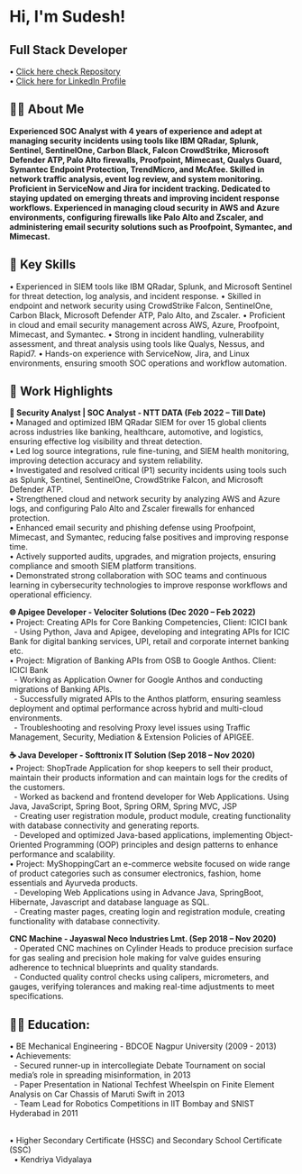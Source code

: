 <h1> Hi, I'm Sudesh! <br/> <h2> Full Stack Developer </h2> </h1> 
     • <a href="https://github.com/sudeshmirashe22?tab=repositories">Click here check Repository</a> <br/> 
     • <a href="https://www.linkedin.com/in/sudesh-mirashe">Click here for LinkedIn Profile </a>

<h2>👨‍💻 About Me</h2>
<b> Experienced SOC Analyst with 4 years of experience and adept at managing security incidents using tools like IBM
QRadar, Splunk, Sentinel, SentinelOne, Carbon Black, Falcon CrowdStrike, Microsoft Defender ATP, Palo Alto firewalls,
Proofpoint, Mimecast, Qualys Guard, Symantec Endpoint Protection, TrendMicro, and McAfee. Skilled in network traffic
analysis, event log review, and system monitoring. Proficient in ServiceNow and Jira for incident tracking. Dedicated to
staying updated on emerging threats and improving incident response workflows. Experienced in managing cloud security
in AWS and Azure environments, configuring firewalls like Palo Alto and Zscaler, and administering email security
solutions such as Proofpoint, Symantec, and Mimecast. </b>

<h2>🤖 Key Skills</h2>
  •	Experienced in SIEM tools like IBM QRadar, Splunk, and Microsoft Sentinel for threat detection, log analysis, and incident response.
  •	Skilled in endpoint and network security using CrowdStrike Falcon, SentinelOne, Carbon Black, Microsoft Defender ATP, Palo Alto, and Zscaler. 
  •	Proficient in cloud and email security management across AWS, Azure, Proofpoint, Mimecast, and Symantec.
  •	Strong in incident handling, vulnerability assessment, and threat analysis using tools like Qualys, Nessus, and Rapid7.
  •	Hands-on experience with ServiceNow, Jira, and Linux environments, ensuring smooth SOC operations and workflow automation. <br/>
 
<h2>💼 Work Highlights</h2>
<b>🔧 Security Analyst | SOC Analyst - NTT DATA (Feb 2022 – Till Date) </b><br/>
    •	Managed and optimized IBM QRadar SIEM for over 15 global clients across industries like banking, healthcare, automotive, and logistics, ensuring effective log visibility and threat detection. <br/>
    •	Led log source integrations, rule fine-tuning, and SIEM health monitoring, improving detection accuracy and system reliability.<br/>
    •     Investigated and resolved critical (P1) security incidents using tools such as Splunk, Sentinel, SentinelOne, CrowdStrike Falcon, and Microsoft Defender ATP.<br/>
    •     Strengthened cloud and network security by analyzing AWS and Azure logs, and configuring Palo Alto and Zscaler firewalls for enhanced protection.<br/>
    •     Enhanced email security and phishing defense using Proofpoint, Mimecast, and Symantec, reducing false positives and improving response time.<br/>
    •     Actively supported audits, upgrades, and migration projects, ensuring compliance and smooth SIEM platform transitions.<br/>
    •     Demonstrated strong collaboration with SOC teams and continuous learning in cybersecurity technologies to improve response workflows and operational efficiency.<br/>
    
<b>🌐 Apigee Developer - Velociter Solutions (Dec 2020 – Feb 2022)</b><br/>
  • Project: Creating APIs for Core Banking Competencies, Client: ICICI bank
    &nbsp;&nbsp;- Using Python, Java and Apigee, developing and integrating APIs for ICIC Bank for digital banking services, UPI, retail and corporate internet banking etc. <br/>
  • Project: Migration of Banking APIs from OSB to Google Anthos. Client: ICICI Bank <br/>
    &nbsp;&nbsp;- Working as Application Owner for Google Anthos and conducting migrations of Banking APIs. <br/>
    &nbsp;&nbsp;- Successfully migrated APIs to the Anthos platform, ensuring seamless deployment and optimal performance across hybrid and multi-cloud environments. <br/>
    &nbsp;&nbsp;- Troubleshooting and resolving Proxy level issues using Traffic Management, Security, Mediation & Extension Policies of APIGEE. <br/>

<b>☕ Java Developer - Softtronix IT Solution (Sep 2018 – Nov 2020)</b><br/>
  • Project: ShopTrade Application for shop keepers to sell their product, maintain their products information and can maintain logs for the credits of the customers. <br/>
    &nbsp;&nbsp;- Worked as backend and frontend developer for Web Applications. Using Java, JavaScript, Spring Boot, Spring ORM, Spring MVC, JSP <br/>
    &nbsp;&nbsp;- Creating user registration module, product module, creating functionality with database connectivity and generating reports. <br/>
    &nbsp;&nbsp;- Developed and optimized Java-based applications, implementing Object-Oriented Programming (OOP) principles and design patterns to enhance performance and scalability. <br/>
  • Project: MyShoppingCart an e-commerce website focused on wide range of product categories such as consumer electronics, fashion, home essentials and Ayurveda products. <br/>
    &nbsp;&nbsp;- Developing Web Applications using in Advance Java, SpringBoot, Hibernate, Javascript and database language as SQL. <br/>
    &nbsp;&nbsp;- Creating master pages, creating login and registration module, creating functionality with database connectivity. <br/>

<b> CNC Machine - Jayaswal Neco Industries Lmt. (Sep 2018 – Nov 2020)</b><br/>
  &nbsp;&nbsp;- Operated CNC machines on Cylinder Heads to produce precision surface for gas sealing and precision hole making for valve guides ensuring adherence to technical blueprints and quality standards.<br/>
  &nbsp;&nbsp;- Conducted quality control checks using calipers, micrometers, and gauges, verifying tolerances and making real-time adjustments to meet specifications.

<h2>👨‍💻 Education:</h2>
  • BE Mechanical Engineering - BDCOE Nagpur University (2009 - 2013) <br/>
    • Achievements: <br/>
    &nbsp;&nbsp;- Secured runner-up in intercollegiate Debate Tournament on social media’s role in spreading misinformation, in 2013<br/>
    &nbsp;&nbsp;- Paper Presentation in National Techfest Wheelspin on Finite Element Analysis on Car Chassis of Maruti Swift in 2013 <br/>
    &nbsp;&nbsp;- Team Lead for Robotics Competitions in IIT Bombay and SNIST Hyderabad in 2011<br/><br/>

  • Higher Secondary Certificate (HSSC) and Secondary School Certificate (SSC) <br/>
    &nbsp;&nbsp;• Kendriya Vidyalaya 
